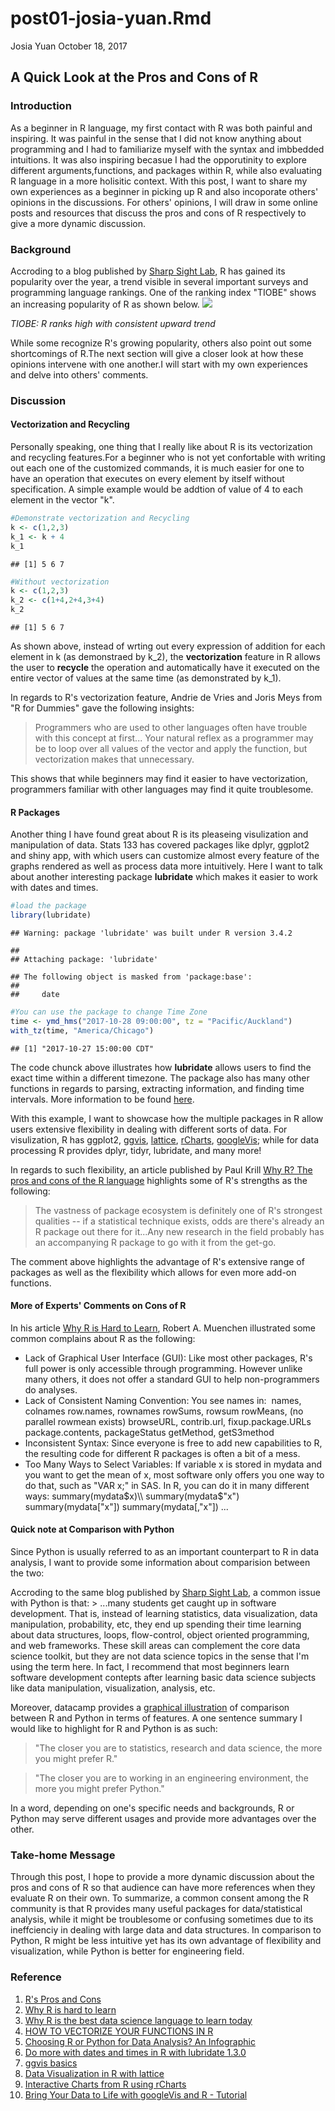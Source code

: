 post01-josia-yuan.Rmd
================
Josia Yuan
October 18, 2017

A Quick Look at the Pros and Cons of R
--------------------------------------

### Introduction

As a beginner in R language, my first contact with R was both painful and inspiring. It was painful in the sense that I did not know anything about programming and I had to familiarize myself with the syntax and imbbedded intuitions. It was also inspiring becasue I had the opporutinity to explore different arguments,functions, and packages within R, while also evaluating R language in a more holisitic context. With this post, I want to share my own experiences as a beginner in picking up R and also incoporate others' opinions in the discussions. For others' opinions, I will draw in some online posts and resources that discuss the pros and cons of R respectively to give a more dynamic discussion.

### Background

Accroding to a blog published by [Sharp Sight Lab](https://www.r-bloggers.com/author/sharp-sight-labs/), R has gained its popularity over the year, a trend visible in several important surveys and programming language rankings. One of the ranking index "TIOBE" shows an increasing popularity of R as shown below. ![](http://api.ning.com/files/EMOOjkXvZzR02Me*IIwyB6sC*YJX9fsW8S2vlfEJ4mqBSqPVMeE8xLjk2RspniKSe5GNoPtu1y57ZtTgIpfFpT6SVA4fosSP/TIOBER.png)

*TIOBE: R ranks high with consistent upward trend*

While some recognize R's growing popularity, others also point out some shortcomings of R.The next section will give a closer look at how these opinions intervene with one another.I will start with my own experiences and delve into others' comments.

### Discussion

#### Vectorization and Recycling

Personally speaking, one thing that I really like about R is its vectorization and recycling features.For a beginner who is not yet confortable with writing out each one of the customized commands, it is much easier for one to have an operation that executes on every element by itself without specification. A simple example would be addtion of value of 4 to each element in the vector "k".

``` r
#Demonstrate vectorization and Recycling
k <- c(1,2,3)
k_1 <- k + 4
k_1
```

    ## [1] 5 6 7

``` r
#Without vectorization
k <- c(1,2,3)
k_2 <- c(1+4,2+4,3+4)
k_2
```

    ## [1] 5 6 7

As shown above, instead of wrting out every expression of addition for each element in k (as demonstraed by k\_2), the **vectorization** feature in R allows the user to **recycle** the operation and automatically have it executed on the entire vector of values at the same time (as demonstrated by k\_1).

In regards to R's vectorization feature, Andrie de Vries and Joris Meys from "R for Dummies" gave the following insights:

> Programmers who are used to other languages often have trouble with this concept at first... Your natural reflex as a programmer may be to loop over all values of the vector and apply the function, but vectorization makes that unnecessary.

This shows that while beginners may find it easier to have vectorization, programmers familiar with other languages may find it quite troublesome.

#### R Packages

Another thing I have found great about R is its pleaseing visulization and manipulation of data. Stats 133 has covered packages like dplyr, ggplot2 and shiny app, with which users can customize almost every feature of the graphs rendered as well as process data more intuitively. Here I want to talk about another interesting package **lubridate** which makes it easier to work with dates and times.

``` r
#load the package
library(lubridate)
```

    ## Warning: package 'lubridate' was built under R version 3.4.2

    ## 
    ## Attaching package: 'lubridate'

    ## The following object is masked from 'package:base':
    ## 
    ##     date

``` r
#You can use the package to change Time Zone
time <- ymd_hms("2017-10-28 09:00:00", tz = "Pacific/Auckland")
with_tz(time, "America/Chicago")
```

    ## [1] "2017-10-27 15:00:00 CDT"

The code chunck above illustrates how **lubridate** allows users to find the exact time within a different timezone. The package also has many other functions in regards to parsing, extracting information, and finding time intervals. More information to be found [here](https://cran.r-project.org/web/packages/lubridate/vignettes/lubridate.html).

With this example, I want to showcase how the multiple packages in R allow users extensive flexibility in dealing with different sorts of data. For visulization, R has ggplot2, [ggvis](http://ggvis.rstudio.com/ggvis-basics.html), [lattice](https://www.datacamp.com/courses/data-visualization-in-r-with-lattice), [rCharts](https://ramnathv.github.io/rCharts/), [googleVis](https://www.datacamp.com/community/blog/bring-your-data-to-life-with-googlevis-and-r-tutorial); while for data processing R provides dplyr, tidyr, lubridate, and many more!

In regards to such flexibility, an article published by Paul Krill [Why R? The pros and cons of the R language](https://www.infoworld.com/article/2940864/application-development/r-programming-language-statistical-data-analysis.html) highlights some of R's strengths as the following:

> The vastness of package ecosystem is definitely one of R's strongest qualities -- if a statistical technique exists, odds are there's already an R package out there for it...Any new research in the field probably has an accompanying R package to go with it from the get-go.

The comment above highlights the advantage of R's extensive range of packages as well as the flexibility which allows for even more add-on functions.

#### More of Experts' Comments on Cons of R

In his article [Why R is Hard to Learn](http://r4stats.com/articles/why-r-is-hard-to-learn/), Robert A. Muenchen illustrated some common complains about R as the following:

-   Lack of Graphical User Interface (GUI): Like most other packages, R's full power is only accessible through programming. However unlike many others, it does not offer a standard GUI to help non-programmers do analyses.
-   Lack of Consistent Naming Convention: You see names in:  names, colnames
    row.names, rownames
    rowSums, rowsum
    rowMeans, (no parallel rowmean exists)
    browseURL, contrib.url, fixup.package.URLs
    package.contents, packageStatus
    getMethod, getS3method
-   Inconsistent Syntax: Since everyone is free to add new capabilities to R, the resulting code for different R packages is often a bit of a mess.
-   Too Many Ways to Select Variables: If variable x is stored in mydata and you want to get the mean of x, most software only offers you one way to do that, such as "VAR x;" in SAS. In R, you can do it in many different ways:
    summary(mydata$x)\\
    summary(mydata$"x")
    summary(mydata\["x"\])
    summary(mydata\[,"x"\])
    ...

#### Quick note at Comparison with Python

Since Python is usually referred to as an important counterpart to R in data analysis, I want to provide some information about comparision between the two:

Accroding to the same blog published by [Sharp Sight Lab](https://www.r-bloggers.com/author/sharp-sight-labs/), a common issue with Python is that: &gt; ...many students get caught up in software development. That is, instead of learning statistics, data visualization, data manipulation, probability, etc, they end up spending their time learning about data structures, loops, flow-control, object oriented programming, and web frameworks. These skill areas can complement the core data science toolkit, but they are not data science topics in the sense that I'm using the term here. In fact, I recommend that most beginners learn software development contepts after learning basic data science subjects like data manipulation, visualization, analysis, etc.

Moreover, datacamp provides a [graphical illustration](https://www.datacamp.com/community/tutorials/r-or-python-for-data-analysis) of comparison between R and Python in terms of features. A one sentence summary I would like to highlight for R and Python is as such:

> "The closer you are to statistics, research and data science, the more you might prefer R."

> "The closer you are to working in an engineering environment, the more you might prefer Python."

In a word, depending on one's specific needs and backgrounds, R or Python may serve different usages and provide more advantages over the other.

### Take-home Message

Through this post, I hope to provide a more dynamic discussion about the pros and cons of R so that audience can have more references when they evaluate R on their own. To summarize, a common consent among the R community is that R provides many useful packages for data/statistical analysis, while it might be troublesome or confusing sometimes due to its ineffcienciy in dealing with large data and data structures. In comparison to Python, R might be less intuitive yet has its own advantage of flexibility and visualization, while Python is better for engineering field.

### Reference

1.  [R's Pros and Cons](https://www.infoworld.com/article/2940864/application-development/r-programming-language-statistical-data-analysis.html)
2.  [Why R is hard to learn](http://r4stats.com/articles/why-r-is-hard-to-learn/)
3.  [Why R is the best data science language to learn today](https://www.r-bloggers.com/why-r-is-the-best-data-science-language-to-learn-today/)
4.  [HOW TO VECTORIZE YOUR FUNCTIONS IN R](http://www.dummies.com/programming/r/how-to-vectorize-your-functions-in-r/)
5.  [Choosing R or Python for Data Analysis? An Infographic](https://www.datacamp.com/community/tutorials/r-or-python-for-data-analysis)
6.  [Do more with dates and times in R with lubridate 1.3.0](https://cran.r-project.org/web/packages/lubridate/vignettes/lubridate.html)
7.  [ggvis basics](http://ggvis.rstudio.com/ggvis-basics.html)
8.  [Data Visualization in R with lattice](https://www.datacamp.com/courses/data-visualization-in-r-with-lattice)
9.  [Interactive Charts from R using rCharts](https://ramnathv.github.io/rCharts/)
10. [Bring Your Data to Life with googleVis and R - Tutorial](https://www.datacamp.com/community/blog/bring-your-data-to-life-with-googlevis-and-r-tutorial)
